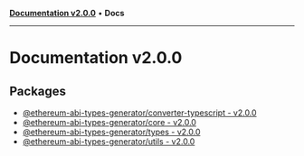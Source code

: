 [**Documentation v2.0.0**](README.md) • **Docs**

***

# Documentation v2.0.0

## Packages

- [@ethereum-abi-types-generator/converter-typescript - v2.0.0](@ethereum-abi-types-generator/converter-typescript/README.md)
- [@ethereum-abi-types-generator/core - v2.0.0](@ethereum-abi-types-generator/core/README.md)
- [@ethereum-abi-types-generator/types - v2.0.0](@ethereum-abi-types-generator/types/README.md)
- [@ethereum-abi-types-generator/utils - v2.0.0](@ethereum-abi-types-generator/utils/README.md)
